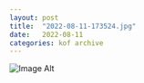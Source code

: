 ```yaml
---
layout:	post
title:	"2022-08-11-173524.jpg"
date:	2022-08-11
categories:	kof archive
---
```


![Image Alt](https://k0f.github.io/assets/2022-08-11-173524.jpg)